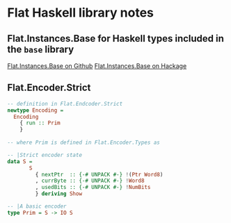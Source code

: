 # Flat Haskell library notes

## Flat.Instances.Base for Haskell types included in the ```base``` library

[Flat.Instances.Base on Github](https://github.com/Quid2/flat/blob/master/src/Flat/Instances/Base.hs#L148)
[Flat.Instances.Base on Hackage](https://hackage.haskell.org/package/flat-0.4.4/docs/Flat-Instances-Base.html)

## Flat.Encoder.Strict

```hs
-- definition in Flat.Endcoder.Strict
newtype Encoding =
  Encoding
    { run :: Prim
    }
    
-- where Prim is defined in Flat.Encoder.Types as

-- |Strict encoder state
data S =
       S
         { nextPtr  :: {-# UNPACK #-} !(Ptr Word8)
         , currByte :: {-# UNPACK #-} !Word8
         , usedBits :: {-# UNPACK #-} !NumBits
         } deriving Show

-- |A basic encoder
type Prim = S -> IO S

```